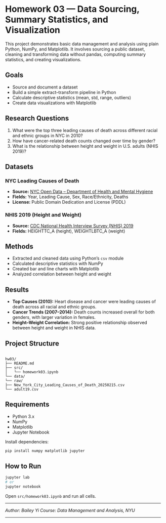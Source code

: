 # Homework 03 — Data Sourcing, Summary Statistics, and Visualization

This project demonstrates basic data management and analysis using plain Python, NumPy, and Matplotlib. It involves sourcing a public dataset, cleaning and transforming data without pandas, computing summary statistics, and creating visualizations.

## Goals
- Source and document a dataset  
- Build a simple extract–transform pipeline in Python  
- Calculate descriptive statistics (mean, std, range, outliers)  
- Create data visualizations with Matplotlib  

## Research Questions
1. What were the top three leading causes of death across different racial and ethnic groups in NYC in 2010?  
2. How have cancer-related death counts changed over time by gender?  
3. What is the relationship between height and weight in U.S. adults (NHIS 2019)?

## Datasets
### NYC Leading Causes of Death
- **Source:** [NYC Open Data – Department of Health and Mental Hygiene](https://data.cityofnewyork.us/Health/New-York-City-Leading-Causes-of-Death/jb7j-dtam)  
- **Fields:** Year, Leading Cause, Sex, Race/Ethnicity, Deaths  
- **License:** Public Domain Dedication and License (PDDL)

### NHIS 2019 (Height and Weight)
- **Source:** [CDC National Health Interview Survey (NHIS) 2019](https://www.cdc.gov/nchs/nhis/2019nhis.htm)  
- **Fields:** HEIGHTTC_A (height), WEIGHTLBTC_A (weight)

## Methods
- Extracted and cleaned data using Python’s `csv` module  
- Calculated descriptive statistics with NumPy  
- Created bar and line charts with Matplotlib  
- Analyzed correlation between height and weight  

## Results
- **Top Causes (2010):** Heart disease and cancer were leading causes of death across all racial and ethnic groups.  
- **Cancer Trends (2007–2014):** Death counts increased overall for both genders, with larger variation in females.  
- **Height–Weight Correlation:** Strong positive relationship observed between height and weight in NHIS data.

## Project Structure
```

hw03/
├── README.md
├── src/
│   └── homework03.ipynb
└── data/
└── raw/
├── New_York_City_Leading_Causes_of_Death_20250215.csv
└── adult19.csv

````

## Requirements
- Python 3.x  
- NumPy  
- Matplotlib  
- Jupyter Notebook

Install dependencies:
```bash
pip install numpy matplotlib jupyter
````

## How to Run

```bash
jupyter lab
# or
jupyter notebook
```

Open `src/homework03.ipynb` and run all cells.

---

*Author: Bailey Yi*
*Course: Data Management and Analysis, NYU*

---
